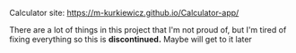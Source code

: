 Calculator site:
https://m-kurkiewicz.github.io/Calculator-app/

There are a lot of things in this project that I'm not proud of, but I'm tired of fixing everything so this is **discontinued.**
Maybe will get to it later
